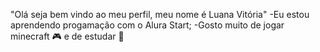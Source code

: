 "Olá seja bem vindo ao meu perfil, meu nome é Luana Vitória"
-Eu estou aprendendo progamação com o Alura Start;
-Gosto muito de jogar minecraft 🎮 e de estudar 📖

